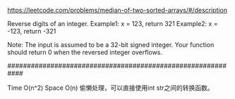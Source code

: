 https://leetcode.com/problems/median-of-two-sorted-arrays/#/description

Reverse digits of an integer.
Example1: x = 123, return 321
Example2: x = -123, return -321 

Note:
The input is assumed to be a 32-bit signed integer. Your function should return 0 when the reversed integer overflows.

############################################################

Time O(n^2)     Space O(n)
偷懒处理，可以直接使用int str之间的转换函数。
